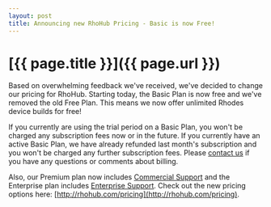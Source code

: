 ```yaml
---
layout: post
title: Announcing new RhoHub Pricing - Basic is now Free!
---
```


[{{ page.title }}]({{ page.url }})
==================================

Based on overwhelming feedback we've received, we've decided to change our pricing for RhoHub.  Starting today, the Basic Plan is now free and we've removed the old Free Plan.  This means we now offer unlimited Rhodes device builds for free!  

If you currently are using the trial period on a Basic Plan, you won't be charged any subscription fees now or in the future.  If you currently have an active Basic Plan, we have already refunded last month's subscription and you won't be charged any further subscription fees.  Please [contact us](mailto:support@rhomobile.com) if you have any questions or comments about billing.

Also, our Premium plan now includes [Commercial Support](http://rhomobile.com/products/rhodes/commerciallicense/) and the Enterprise plan includes [Enterprise Support](http://rhomobile.com/products/rhodes/enterpriselicense/).  Check out the new pricing options here: [http://rhohub.com/pricing](http://rhohub.com/pricing).
